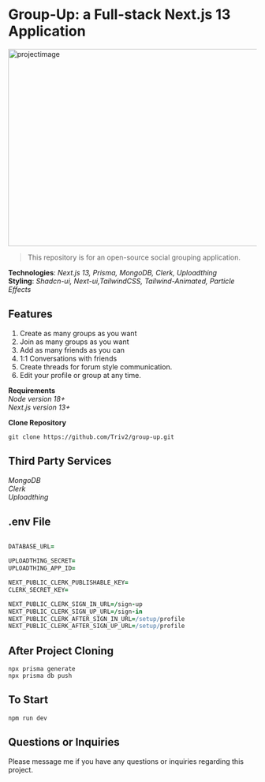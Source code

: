 # Group-Up: a Full-stack Next.js 13 Application
<img src="https://github.com/Triv2/group-up/assets/126743500/e7485ebd-28ea-4954-9369-e08585e4095a" alt="projectimage" width="800" height="400" />

>This repository is for an open-source social grouping application.

**Technologies**: *Next.js 13, Prisma, MongoDB, Clerk, Uploadthing*\
**Styling**: *Shadcn-ui, Next-ui,TailwindCSS, Tailwind-Animated, Particle Effects*

## Features 

1. Create as many groups as you want
2. Join as many groups as you want
3. Add as many friends as you can
4. 1:1 Conversations with friends
5. Create threads for forum style communication.
6. Edit your profile or group at any time.

**Requirements**\
	*Node version 18+*\
	*Next.js version 13+*

**Clone Repository**

```
git clone https://github.com/Triv2/group-up.git 
```

## Third Party Services
  *MongoDB*\
	*Clerk*\
	*Uploadthing*

## .env File
```coffeescript

DATABASE_URL=

UPLOADTHING_SECRET=
UPLOADTHING_APP_ID=

NEXT_PUBLIC_CLERK_PUBLISHABLE_KEY=
CLERK_SECRET_KEY=

NEXT_PUBLIC_CLERK_SIGN_IN_URL=/sign-up
NEXT_PUBLIC_CLERK_SIGN_UP_URL=/sign-in
NEXT_PUBLIC_CLERK_AFTER_SIGN_IN_URL=/setup/profile
NEXT_PUBLIC_CLERK_AFTER_SIGN_UP_URL=/setup/profile
```

## After Project Cloning
```npm install
npx prisma generate
npx prisma db push
```

## To Start
```
npm run dev
```

## Questions or Inquiries
 Please message me if you have any questions or inquiries regarding this project.
